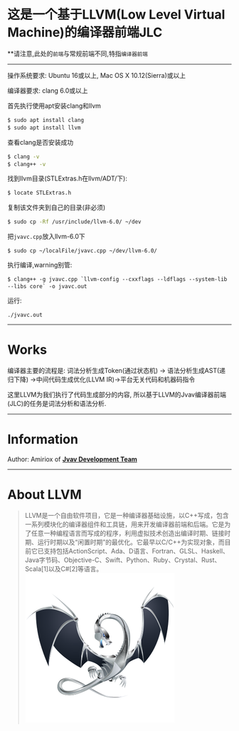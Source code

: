# 这是一个基于LLVM(Low Level Virtual Machine)的编译器前端JLC
**请注意,此处的`前端`与常规前端不同,特指`编译器前端`

---

操作系统要求: Ubuntu 16或以上, Mac OS X 10.12(Sierra)或以上

编译器要求: clang 6.0或以上

首先执行使用apt安装clang和llvm
```bash
$ sudo apt install clang
$ sudo apt install llvm
```
查看clang是否安装成功
```bash
$ clang -v
$ clang++ -v
```
找到llvm目录(STLExtras.h在llvm/ADT/下):
```bash
$ locate STLExtras.h
```
复制该文件夹到自己的目录(非必须)
```bash
$ sudo cp -Rf /usr/include/llvm-6.0/ ~/dev
```
把`jvavc.cpp`放入llvm-6.0下
```
$ sudo cp ~/localFile/jvavc.cpp ~/dev/llvm-6.0/
```
执行编译,warning别管:
```
$ clang++ -g jvavc.cpp `llvm-config --cxxflags --ldflags --system-lib --libs core` -o jvavc.out
```
运行:
```
./jvavc.out
```


---

# Works
编译器主要的流程是:
词法分析生成Token(通过状态机) -> 语法分析生成AST(递归下降)
->中间代码生成优化(LLVM IR)->平台无关代码和机器码指令

这里LLVM为我们执行了代码生成部分的内容,
所以基于LLVM的Jvav编译器前端(JLC)的任务是词法分析和语法分析.

---

# Information
Author: Amiriox of [**Jvav Development Team**]( https://gitee.com/JvavDev/ )

---

# About LLVM
> LLVM是一个自由软件项目，它是一种编译器基础设施，以C++写成，包含一系列模块化的编译器组件和工具链，用来开发编译器前端和后端。它是为了任意一种编程语言而写成的程序，利用虚拟技术创造出编译时期、链接时期、运行时期以及“闲置时期”的最优化。它最早以C/C++为实现对象，而目前它已支持包括ActionScript、Ada、D语言、Fortran、GLSL、Haskell、Java字节码、Objective-C、Swift、Python、Ruby、Crystal、Rust、Scala[1]以及C#[2]等语言。
![](llvmlogo.png)
